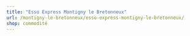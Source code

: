 ```yaml
---
title: "Esso Express Montigny le Bretonneux"
url: /montigny-le-bretonneux/esso-express-montigny-le-bretonneux/
shop: commodité
---
```

